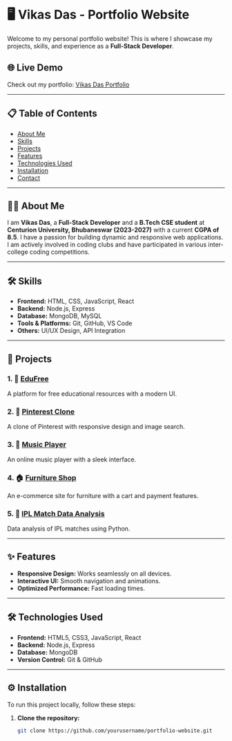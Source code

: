 # 🖥️ Vikas Das - Portfolio Website

Welcome to my personal portfolio website! This is where I showcase my projects, skills, and experience as a **Full-Stack Developer**.

## 🌐 Live Demo
Check out my portfolio: [Vikas Das Portfolio](https://your-portfolio-link.com)

---

## 📋 Table of Contents
- [About Me](#about-me)
- [Skills](#skills)
- [Projects](#projects)
- [Features](#features)
- [Technologies Used](#technologies-used)
- [Installation](#installation)
- [Contact](#contact)

---

## 👨‍💻 About Me
I am **Vikas Das**, a **Full-Stack Developer** and a **B.Tech CSE student** at **Centurion University, Bhubaneswar (2023-2027)** with a current **CGPA of 8.5**. I have a passion for building dynamic and responsive web applications. I am actively involved in coding clubs and have participated in various inter-college coding competitions.

---

## 🛠️ Skills
- **Frontend:** HTML, CSS, JavaScript, React
- **Backend:** Node.js, Express
- **Database:** MongoDB, MySQL
- **Tools & Platforms:** Git, GitHub, VS Code
- **Others:** UI/UX Design, API Integration

---

## 📂 Projects
### 1. 🌟 [EduFree](https://github.com/yourusername/EduFree)
A platform for free educational resources with a modern UI.

### 2. 🎨 [Pinterest Clone](https://github.com/yourusername/Pinterest-Clone)
A clone of Pinterest with responsive design and image search.

### 3. 🎵 [Music Player](https://github.com/yourusername/Music-Player)
An online music player with a sleek interface.

### 4. 🏠 [Furniture Shop](https://github.com/yourusername/Furniture-Shop)
An e-commerce site for furniture with a cart and payment features.

### 5. 🏏 [IPL Match Data Analysis](https://github.com/yourusername/IPL_Match_Data_Analysis)
Data analysis of IPL matches using Python.

---

## ✨ Features
- **Responsive Design:** Works seamlessly on all devices.
- **Interactive UI:** Smooth navigation and animations.
- **Optimized Performance:** Fast loading times.

---

## 🛠️ Technologies Used
- **Frontend:** HTML5, CSS3, JavaScript, React
- **Backend:** Node.js, Express
- **Database:** MongoDB
- **Version Control:** Git & GitHub

---

## ⚙️ Installation
To run this project locally, follow these steps:

1. **Clone the repository:**
   ```bash
   git clone https://github.com/yourusername/portfolio-website.git
